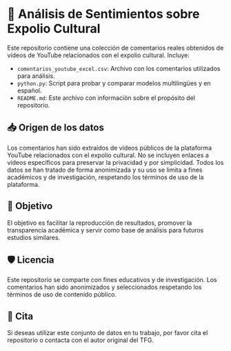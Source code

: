 
# 🧠 Análisis de Sentimientos sobre Expolio Cultural

Este repositorio contiene una colección de comentarios reales obtenidos de vídeos de YouTube relacionados con el expolio cultural. Incluye:

- `comentarios_youtube_excel.csv`: Archivo con los comentarios utilizados para análisis.
- `python.py`: Script para probar y comparar modelos multilingües y en español.
- `README.md`: Este archivo con información sobre el propósito del repositorio.

## 📥 Origen de los datos

Los comentarios han sido extraídos de vídeos públicos de la plataforma YouTube relacionados con el expolio cultural. No se incluyen enlaces a vídeos específicos para preservar la privacidad y por simplicidad. Todos los datos se han tratado de forma anonimizada y su uso se limita a fines académicos y de investigación, respetando los términos de uso de la plataforma.

## 🎯 Objetivo

El objetivo es facilitar la reproducción de resultados, promover la transparencia académica y servir como base de análisis para futuros estudios similares.

## 🛡️ Licencia

Este repositorio se comparte con fines educativos y de investigación. Los comentarios han sido anonimizados y seleccionados respetando los términos de uso de contenido público.

## 🔗 Cita

Si deseas utilizar este conjunto de datos en tu trabajo, por favor cita el repositorio o contacta con el autor original del TFG.
